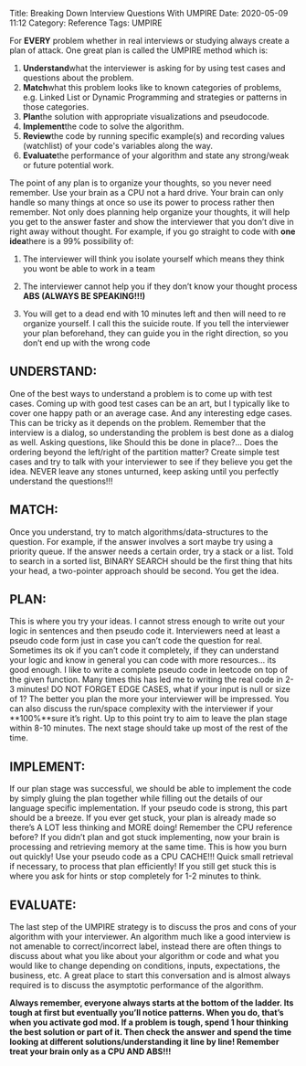 Title: Breaking Down Interview Questions With UMPIRE
Date: 2020-05-09 11:12
Category: Reference
Tags: UMPIRE


For **EVERY** problem whether in real interviews or studying always create a plan of attack. One great plan is called the UMPIRE method which is:

1. **Understand**what the interviewer is asking for by using test cases and questions about the problem.
2. **Match**what this problem looks like to known categories of problems, e.g. Linked List or Dynamic Programming and strategies or patterns in those categories.
3. **Plan**the solution with appropriate visualizations and pseudocode.
4. **Implement**the code to solve the algorithm.
5. **Review**the code by running specific example(s) and recording values (watchlist) of your code's variables along the way.
6. **Evaluate**the performance of your algorithm and state any strong/weak or future potential work.

The point of any plan is to organize your thoughts, so you never need remember. Use your brain as a CPU not a hard drive. Your brain can only handle so many things at once so use its power to process rather then remember. Not only does planning help organize your thoughts, it will help you get to the answer faster and show the interviewer that you don’t dive in right away without thought. For example, if you go straight to code with **one idea**there is a 99% possibility of:

1)   The interviewer will think you isolate yourself which means they think you wont be able to work in a team 

2)   The interviewer cannot help you if they don’t know your thought process **ABS (ALWAYS BE SPEAKING!!!)**

3)   You will get to a dead end with 10 minutes left and then will need to re organize yourself. I call this the suicide route. If you tell the interviewer your plan beforehand, they can guide you in the right direction, so you don’t end up with the wrong code

## UNDERSTAND:

One of the best ways to understand a problem is to come up with test cases. Coming up with good test cases can be an art, but I typically like to cover one happy path or an average case. And any interesting edge cases. This can be tricky as it depends on the problem. Remember that the interview is a dialog, so understanding the problem is best done as a dialog as well. Asking questions, like Should this be done in place?... Does the ordering beyond the left/right of the partition matter? Create simple test cases and try to talk with your interviewer to see if they believe you get the idea. NEVER leave any stones unturned, keep asking until you perfectly understand the questions!!!

## MATCH:

Once you understand, try to match algorithms/data-structures to the question. For example, if the answer involves a sort maybe try using a priority queue. If the answer needs a certain order, try a stack or a list. Told to search in a sorted list, BINARY SEARCH should be the first thing that hits your head, a two-pointer approach should be second. You get the idea.

## PLAN:

This is where you try your ideas. I cannot stress enough to write out your logic in sentences and then pseudo code it. Interviewers need at least a pseudo code form just in case you can’t code the question for real. Sometimes its ok if you can’t code it completely, if they can understand your logic and know in general you can code with more resources… its good enough. I like to write a complete pseudo code in leetcode on top of the given function. Many times this has led me to writing the real code in 2-3 minutes! DO NOT FORGET EDGE CASES, what if your input is null or size of 1? The better you plan the more your interviewer will be impressed. You can also discuss the run/space complexity with the interviewer if your **100%**sure it’s right. Up to this point try to aim to leave the plan stage within 8-10 minutes. The next stage should take up most of the rest of the time.

## IMPLEMENT:

If our plan stage was successful, we should be able to implement the code by simply gluing the plan together while filling out the details of our language specific implementation. If your pseudo code is strong, this part should be a breeze. If you ever get stuck, your plan is already made so there’s A LOT less thinking and MORE doing! Remember the CPU reference before? If you didn’t plan and got stuck implementing, now your brain is processing and retrieving memory at the same time. This is how you burn out quickly! Use your pseudo code as a CPU CACHE!!! Quick small retrieval if necessary, to process that plan efficiently! If you still get stuck this is where you ask for hints or stop completely for 1-2 minutes to think. 

## EVALUATE:

The last step of the UMPIRE strategy is to discuss the pros and cons of your algorithm with your interviewer. An algorithm much like a good interview is not amenable to correct/incorrect label, instead there are often things to discuss about what you like about your algorithm or code and what you would like to change depending on conditions, inputs, expectations, the business, etc. A great place to start this conversation and is almost always required is to discuss the asymptotic performance of the algorithm.

**Always remember, everyone always starts at the bottom of the ladder. Its tough at first but eventually you’ll notice patterns. When you do, that’s when you activate god mod. If a problem is tough, spend 1 hour thinking the best solution or part of it. Then check the answer and spend the time looking at different solutions/understanding it line by line! Remember treat your brain only as a CPU AND ABS!!!**